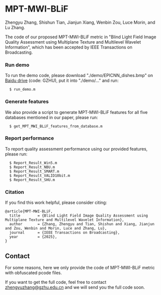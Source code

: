 # MPT-MWI-BLiF

Zhengyu Zhang, Shishun Tian, Jianjun Xiang, Wenbin Zou, Luce Morin, and Lu Zhang.

The code of our proposed MPT-MWI-BLiF metric in "Blind Light Field Image Quality Assessment using Multiplane Texture and Multilevel Wavelet Information", which has been accepted by IEEE Transactions on Broadcasting. <!-- Please refer to our [paper](https://...) for details. -->

### Run demo
To run the demo code, please download "./demo/EPICNN_dishes.bmp" on [Baidu drive](https://pan.baidu.com/s/1rpOhzPzczGBp76uAFjRI8Q) (code: GZHU), put it into "./demo/..." and run:
```
  $ run_demo.m
```

### Generate features   
We also provide a script to generate MPT-MWI-BLiF features for all five databases mentioned in our paper, please run:
```
  $ get_MPT_MWI_BLiF_features_from_database.m
```

### Report performance 
To report quality assessment performance using our provided features, please run:
```
  $ Report_Result_Win5.m
  $ Report_Result_NBU.m
  $ Report_Result_SMART.m
  $ Report_Result_VALID10bit.m
  $ Report_Result_SHU.m
```

### Citation
If you find this work helpful, please consider citing:
```
@article{MPT-MWI-BLiF,
  title        = {Blind Light Field Image Quality Assessment using Multiplane Texture and Multilevel Wavelet Information},
  author       = {Zhang, Zhengyu and Tian, Shishun and Xiang, Jianjun and Zou, Wenbin and Morin, Luce and Zhang, Lu},
  journal      = {IEEE Transactions on Broadcasting},
  year         = {2025},
}
```

<!--   doi          = {10.1109/TCSVT.2024.3486336}   -->


## Contact
For some reasons, here we only provide the code of MPT-MWI-BLiF metric with obfuscated pcode files. 

If you want to get the full code, feel free to contact [zhengyuzhang@gzhu.edu.cn](zhengyuzhang@gzhu.edu.cn) and we will send you the full code soon.
